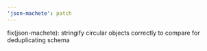 ```yaml
---
'json-machete': patch
---
```


fix(json-machete): stringify circular objects correctly to compare for deduplicating schema
